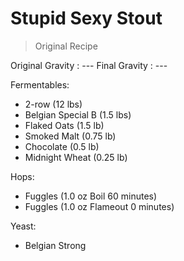 Stupid Sexy Stout
===

> Original Recipe

Original Gravity : ---
Final Gravity : ---

Fermentables:

* 2-row (12 lbs)
* Belgian Special B (1.5 lbs)
* Flaked Oats (1.5 lb)
* Smoked Malt (0.75 lb)
* Chocolate (0.5 lb)
* Midnight Wheat (0.25 lb)

Hops:

* Fuggles (1.0 oz Boil 60 minutes)
* Fuggles (1.0 oz Flameout 0 minutes)

Yeast:

* Belgian Strong
